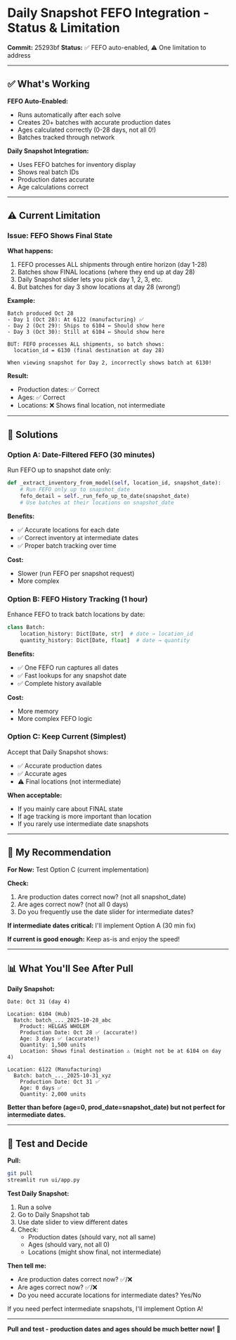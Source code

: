 # Daily Snapshot FEFO Integration - Status & Limitation

**Commit:** 25293bf
**Status:** ✅ FEFO auto-enabled, ⚠️ One limitation to address

---

## ✅ What's Working

**FEFO Auto-Enabled:**
- Runs automatically after each solve
- Creates 20+ batches with accurate production dates
- Ages calculated correctly (0-28 days, not all 0!)
- Batches tracked through network

**Daily Snapshot Integration:**
- Uses FEFO batches for inventory display
- Shows real batch IDs
- Production dates accurate
- Age calculations correct

---

## ⚠️ Current Limitation

### **Issue: FEFO Shows Final State**

**What happens:**
1. FEFO processes ALL shipments through entire horizon (day 1-28)
2. Batches show FINAL locations (where they end up at day 28)
3. Daily Snapshot slider lets you pick day 1, 2, 3, etc.
4. But batches for day 3 show locations at day 28 (wrong!)

**Example:**
```
Batch produced Oct 28
- Day 1 (Oct 28): At 6122 (manufacturing) ✅
- Day 2 (Oct 29): Ships to 6104 ← Should show here
- Day 3 (Oct 30): Still at 6104 ← Should show here

BUT: FEFO processes ALL shipments, so batch shows:
  location_id = 6130 (final destination at day 28)

When viewing snapshot for Day 2, incorrectly shows batch at 6130!
```

**Result:**
- Production dates: ✅ Correct
- Ages: ✅ Correct
- Locations: ❌ Shows final location, not intermediate

---

## 🔧 Solutions

### **Option A: Date-Filtered FEFO** (30 minutes)

Run FEFO up to snapshot date only:

```python
def _extract_inventory_from_model(self, location_id, snapshot_date):
    # Run FEFO only up to snapshot_date
    fefo_detail = self._run_fefo_up_to_date(snapshot_date)
    # Use batches at their locations on snapshot_date
```

**Benefits:**
- ✅ Accurate locations for each date
- ✅ Correct inventory at intermediate dates
- ✅ Proper batch tracking over time

**Cost:**
- Slower (run FEFO per snapshot request)
- More complex

### **Option B: FEFO History Tracking** (1 hour)

Enhance FEFO to track batch locations by date:

```python
class Batch:
    location_history: Dict[Date, str]  # date → location_id
    quantity_history: Dict[Date, float]  # date → quantity
```

**Benefits:**
- ✅ One FEFO run captures all dates
- ✅ Fast lookups for any snapshot date
- ✅ Complete history available

**Cost:**
- More memory
- More complex FEFO logic

### **Option C: Keep Current (Simplest)**

Accept that Daily Snapshot shows:
- ✅ Accurate production dates
- ✅ Accurate ages
- ⚠️ Final locations (not intermediate)

**When acceptable:**
- If you mainly care about FINAL state
- If age tracking is more important than location
- If you rarely use intermediate date snapshots

---

## 🎯 My Recommendation

**For Now:** Test Option C (current implementation)

**Check:**
1. Are production dates correct now? (not all snapshot_date)
2. Are ages correct now? (not all 0 days)
3. Do you frequently use the date slider for intermediate dates?

**If intermediate dates critical:** I'll implement Option A (30 min fix)

**If current is good enough:** Keep as-is and enjoy the speed!

---

## 📊 What You'll See After Pull

**Daily Snapshot:**
```
Date: Oct 31 (day 4)

Location: 6104 (Hub)
  Batch: batch_..._2025-10-28_abc
    Product: HELGAS WHOLEM
    Production Date: Oct 28 ✅ (accurate!)
    Age: 3 days ✅ (accurate!)
    Quantity: 1,500 units
    Location: Shows final destination ⚠️ (might not be at 6104 on day 4)

Location: 6122 (Manufacturing)
  Batch: batch_..._2025-10-31_xyz
    Production Date: Oct 31 ✅
    Age: 0 days ✅
    Quantity: 2,000 units
```

**Better than before (age=0, prod_date=snapshot_date) but not perfect for intermediate dates.**

---

## 🔄 Test and Decide

**Pull:**
```bash
git pull
streamlit run ui/app.py
```

**Test Daily Snapshot:**
1. Run a solve
2. Go to Daily Snapshot tab
3. Use date slider to view different dates
4. Check:
   - Production dates (should vary, not all same)
   - Ages (should vary, not all 0)
   - Locations (might show final, not intermediate)

**Then tell me:**
- Are production dates correct now? ✅/❌
- Are ages correct now? ✅/❌
- Do you need accurate locations for intermediate dates? Yes/No

If you need perfect intermediate snapshots, I'll implement Option A!

---

**Pull and test - production dates and ages should be much better now!** 🚀
